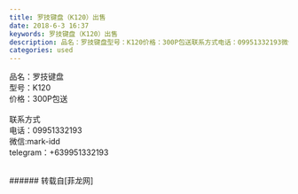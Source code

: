```yaml
---
title: 罗技键盘（K120）出售
date: 2018-6-3 16:37
keywords: 罗技键盘（K120）出售
description: 品名：罗技键盘型号：K120价格：300P包送联系方式电话：09951332193微信:mark-iddtelegram：+639951332193
categories: used
---
```

<td class="t_f" id="postmessage_1387576">

品名：罗技键盘<br/>
型号：K120<br/>
价格：300P包送<br/>
<br/>
联系方式<br/>
电话：09951332193<br/>
微信:mark-idd<br/>
telegram：+639951332193<br/>
<img alt="" border="0" class="zoom" data-cf-modified-680deb2a2b6b13034ec857c0-="" file="http://www.flw.ph/data/appbyme/upload/image/201806/03/8ZflWqOKZVxN.jpg" id="aimg_AquQy" lazyloadthumb="1" onclick="" onmouseover="" src="http://www.flw.ph/data/appbyme/upload/image/201806/03/8ZflWqOKZVxN.jpg"/><br/>
<br/>
</td>
###### 转载自[菲龙网]
